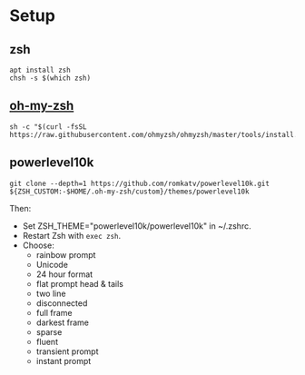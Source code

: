 # Setup

## zsh

```
apt install zsh
chsh -s $(which zsh)
```

## [oh-my-zsh](https://ohmyz.sh/)

```
sh -c "$(curl -fsSL https://raw.githubusercontent.com/ohmyzsh/ohmyzsh/master/tools/install.sh)"
```

## powerlevel10k

```
git clone --depth=1 https://github.com/romkatv/powerlevel10k.git ${ZSH_CUSTOM:-$HOME/.oh-my-zsh/custom}/themes/powerlevel10k
```

Then:

- Set ZSH_THEME="powerlevel10k/powerlevel10k" in ~/.zshrc.
- Restart Zsh with `exec zsh`.
- Choose:
  - rainbow prompt
  - Unicode
  - 24 hour format
  - flat prompt head & tails
  - two line
  - disconnected
  - full frame
  - darkest frame
  - sparse
  - fluent
  - transient prompt
  - instant prompt
